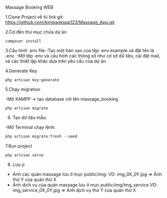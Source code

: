 Massage Booking WEB 

1.Clone Project về từ link git: https://github.com/kimbaoksqp123/Massage_App.git

2.Cd đến thư mục chứa dự án 

    composer install

3.Cấu hình .env file
-Tạo một bản sao của tệp .env.example và đặt tên là .env.
-Mở tệp .env và cấu hình các thông số như cơ sở dữ liệu, cài đặt mail, và các thiết lập khác dựa trên yêu cầu của dự án.

4.Generate Key

    php artisan key:generate

5.Chạy migration 

-Mở XAMPP -> tạo database với tên massage_booking
    
    php artisan migrate

6. Tạo dữ liệu mẫu:

-Mở Terminal chạy lệnh:
    
 ```c
 php artisan migrate:fresh --seed
 ```

7.Run project
    
    
    php artisan serve

8. Lưu ý:
- Ảnh các quán massage lưu ở mục public/img:
    VD: img_0X_0Y.jpg => Ảnh thứ Y của quán thứ X
- Ảnh dịch vụ của quán massage lưu ở mục public/img/img_service
    VD: img_service_0X_0Y.jpg => Ảnh dịch vụ thứ Y của quán thứ X




